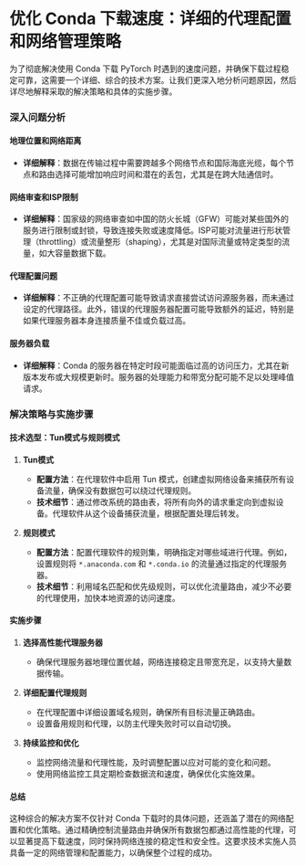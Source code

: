 # 优化 Conda 下载速度：详细的代理配置和网络管理策略

为了彻底解决使用 Conda 下载 PyTorch 时遇到的速度问题，并确保下载过程稳定可靠，这需要一个详细、综合的技术方案。让我们更深入地分析问题原因，然后详尽地解释采取的解决策略和具体的实施步骤。

### 深入问题分析

#### 地理位置和网络距离
- **详细解释**：数据在传输过程中需要跨越多个网络节点和国际海底光缆，每个节点和路由选择可能增加响应时间和潜在的丢包，尤其是在跨大陆通信时。

#### 网络审查和ISP限制
- **详细解释**：国家级的网络审查如中国的防火长城（GFW）可能对某些国外的服务进行限制或封锁，导致连接失败或速度降低。ISP可能对流量进行形状管理（throttling）或流量整形（shaping），尤其是对国际流量或特定类型的流量，如大容量数据下载。

#### 代理配置问题
- **详细解释**：不正确的代理配置可能导致请求直接尝试访问源服务器，而未通过设定的代理路径。此外，错误的代理服务器配置可能导致额外的延迟，特别是如果代理服务器本身连接质量不佳或负载过高。

#### 服务器负载
- **详细解释**：Conda 的服务器在特定时段可能面临过高的访问压力，尤其在新版本发布或大规模更新时。服务器的处理能力和带宽分配可能不足以处理峰值请求。

### 解决策略与实施步骤

#### 技术选型：Tun模式与规则模式

1. **Tun模式**
   - **配置方法**：在代理软件中启用 Tun 模式，创建虚拟网络设备来捕获所有设备流量，确保没有数据包可以绕过代理规则。
   - **技术细节**：通过修改系统的路由表，将所有向外的请求重定向到虚拟设备。代理软件从这个设备捕获流量，根据配置处理后转发。

2. **规则模式**
   - **配置方法**：配置代理软件的规则集，明确指定对哪些域进行代理。例如，设置规则将 `*.anaconda.com` 和 `*.conda.io` 的流量通过指定的代理服务器。
   - **技术细节**：利用域名匹配和优先级规则，可以优化流量路由，减少不必要的代理使用，加快本地资源的访问速度。

#### 实施步骤

1. **选择高性能代理服务器**
   - 确保代理服务器地理位置优越，网络连接稳定且带宽充足，以支持大量数据传输。

2. **详细配置代理规则**
   - 在代理配置中详细设置域名规则，确保所有目标流量正确路由。
   - 设置备用规则和代理，以防主代理失败时可以自动切换。

3. **持续监控和优化**
   - 监控网络流量和代理性能，及时调整配置以应对可能的变化和问题。
   - 使用网络监控工具定期检查数据流和速度，确保优化实施效果。

#### 总结

这种综合的解决方案不仅针对 Conda 下载时的具体问题，还涵盖了潜在的网络配置和优化策略。通过精确控制流量路由并确保所有数据包都通过高性能的代理，可以显著提高下载速度，同时保持网络连接的稳定性和安全性。这要求技术实施人员具备一定的网络管理和配置能力，以确保整个过程的成功。